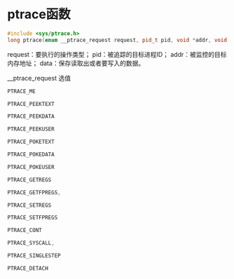 # ptrace函数

```c++
#include <sys/ptrace.h>       
long ptrace(enum __ptrace_request request, pid_t pid, void *addr, void *data);
```

request：要执行的操作类型；
pid：被追踪的目标进程ID；
addr：被监控的目标内存地址；
data：保存读取出或者要写入的数据。


__ptrace_request 选值
```c++
PTRACE_ME

PTRACE_PEEKTEXT

PTRACE_PEEKDATA

PTRACE_PEEKUSER

PTRACE_POKETEXT

PTRACE_POKEDATA

PTRACE_POKEUSER

PTRACE_GETREGS

PTRACE_GETFPREGS,

PTRACE_SETREGS

PTRACE_SETFPREGS

PTRACE_CONT

PTRACE_SYSCALL,

PTRACE_SINGLESTEP

PTRACE_DETACH
```
